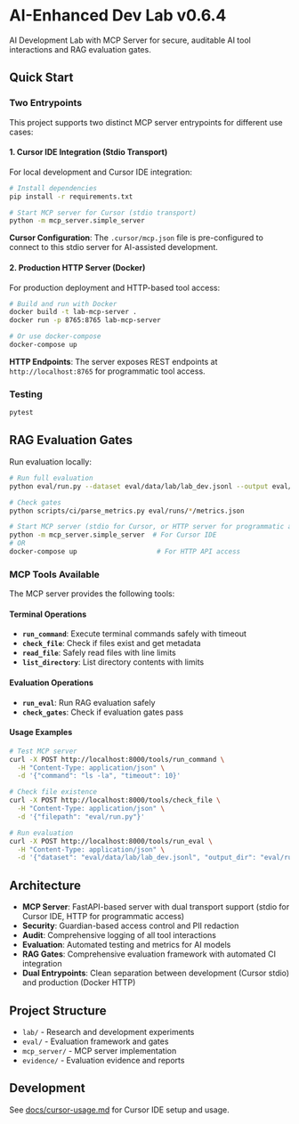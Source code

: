 <!-- Version: 0.6.4 -->
# AI-Enhanced Dev Lab v0.6.4

AI Development Lab with MCP Server for secure, auditable AI tool interactions and RAG evaluation gates.

## Quick Start

### Two Entrypoints

This project supports two distinct MCP server entrypoints for different use cases:

#### 1. Cursor IDE Integration (Stdio Transport)
For local development and Cursor IDE integration:
```bash
# Install dependencies
pip install -r requirements.txt

# Start MCP server for Cursor (stdio transport)
python -m mcp_server.simple_server
```

**Cursor Configuration**: The `.cursor/mcp.json` file is pre-configured to connect to this stdio server for AI-assisted development.

#### 2. Production HTTP Server (Docker)
For production deployment and HTTP-based tool access:
```bash
# Build and run with Docker
docker build -t lab-mcp-server .
docker run -p 8765:8765 lab-mcp-server

# Or use docker-compose
docker-compose up
```

**HTTP Endpoints**: The server exposes REST endpoints at `http://localhost:8765` for programmatic tool access.

### Testing
```bash
pytest
```

## RAG Evaluation Gates

Run evaluation locally:
```bash
# Run full evaluation
python eval/run.py --dataset eval/data/lab/lab_dev.jsonl --output eval/runs/$(date +%Y%m%d-%H%M%S)

# Check gates
python scripts/ci/parse_metrics.py eval/runs/*/metrics.json

# Start MCP server (stdio for Cursor, or HTTP server for programmatic access)
python -m mcp_server.simple_server  # For Cursor IDE
# OR
docker-compose up                    # For HTTP API access
```

### MCP Tools Available

The MCP server provides the following tools:

#### Terminal Operations
- **`run_command`**: Execute terminal commands safely with timeout
- **`check_file`**: Check if files exist and get metadata
- **`read_file`**: Safely read files with line limits
- **`list_directory`**: List directory contents with limits

#### Evaluation Operations
- **`run_eval`**: Run RAG evaluation safely
- **`check_gates`**: Check if evaluation gates pass

#### Usage Examples
```bash
# Test MCP server
curl -X POST http://localhost:8000/tools/run_command \
  -H "Content-Type: application/json" \
  -d '{"command": "ls -la", "timeout": 10}'

# Check file existence
curl -X POST http://localhost:8000/tools/check_file \
  -H "Content-Type: application/json" \
  -d '{"filepath": "eval/run.py"}'

# Run evaluation
curl -X POST http://localhost:8000/tools/run_eval \
  -H "Content-Type: application/json" \
  -d '{"dataset": "eval/data/lab/lab_dev.jsonl", "output_dir": "eval/runs/test"}'
```

## Architecture

- **MCP Server**: FastAPI-based server with dual transport support (stdio for Cursor IDE, HTTP for programmatic access)
- **Security**: Guardian-based access control and PII redaction
- **Audit**: Comprehensive logging of all tool interactions
- **Evaluation**: Automated testing and metrics for AI models
- **RAG Gates**: Comprehensive evaluation framework with automated CI integration
- **Dual Entrypoints**: Clean separation between development (Cursor stdio) and production (Docker HTTP)

## Project Structure
- `lab/` - Research and development experiments
- `eval/` - Evaluation framework and gates
- `mcp_server/` - MCP server implementation
- `evidence/` - Evaluation evidence and reports

## Development

See [docs/cursor-usage.md](docs/cursor-usage.md) for Cursor IDE setup and usage.
